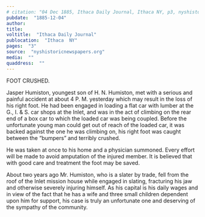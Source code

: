 ```yaml
---
# citation: "04 Dec 1885, Ithaca Daily Journal, Ithaca NY, p3, nyshistoricnewspapers.org."
pubdate:  "1885-12-04"
author: 
title: 
voltitle:  "Ithaca Daily Journal"
publocation:  "Ithaca  NY"
pages:  "3"
source:  "nyshistoricnewspapers.org"
media:  ""
quaddress:  ""
---
```

FOOT CRUSHED. 

Jasper Humiston, youngest son of H. N. Humiston, met with a serious and painful accident at about 4 P. M. yesterday which may result in the loss of his right foot. He had been engaged in loading a flat car with lumber at the G., I. & S. car shops at the Inlet, and was in the act of climbing on the rear end of a box car to which the loaded car was being coupled. Before the unfortunate young man could get out of reach of the loaded car, it was backed against the one he was climbing on, his right foot was caught between the “bumpers” and terribly crushed. 

He was taken at once to his home and a physician summoned. Every effort will be made to avoid amputation of the injured member. It is believed that with good care and treatment the foot may be saved.

About two years ago Mr. Humiston, who is a slater by trade, fell from the roof of the Inlet mission house while engaged in slating, fracturing his jaw and otherwise severely injuring himself. As his capital is his daily wages and in view of the fact that he has a wife and three small children dependent upon him for support, his case is truly an unfortunate one and deserving of the sympathy of the community.

